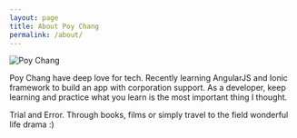 ```yaml
---
layout: page
title: About Poy Chang
permalink: /about/
---
```


![Poy Chang](http://www.gravatar.com/avatar/c525d15ee116aca696f7af9a926e1788?s=150)

Poy Chang have deep love for tech. Recently learning AngularJS and Ionic framework to build an app with corporation support. As a developer, keep learning and practice what you learn is the most important thing I thought.

Trial and Error.
Through books, films or simply travel to the field wonderful life drama :)